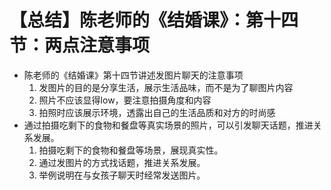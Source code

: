 # 【总结】陈老师的《结婚课》：第十四节：两点注意事项

-   陈老师的《结婚课》第十四节讲述发图片聊天的注意事项
    1.  发图片的目的是分享生活，展示生活品味，而不是为了聊图片内容
    2.  照片不应该显得low，要注意拍摄角度和内容
    3.  拍照时应该展示环境，透露出自己的生活品质和对方的时尚感
-   通过拍摄吃剩下的食物和餐盘等真实场景的照片，可以引发聊天话题，推进关系发展。
    1.  拍摄吃剩下的食物和餐盘等场景，展现真实性。
    2.  通过发图片的方式找话题，推进关系发展。
    3.  举例说明在与女孩子聊天时经常发送图片。